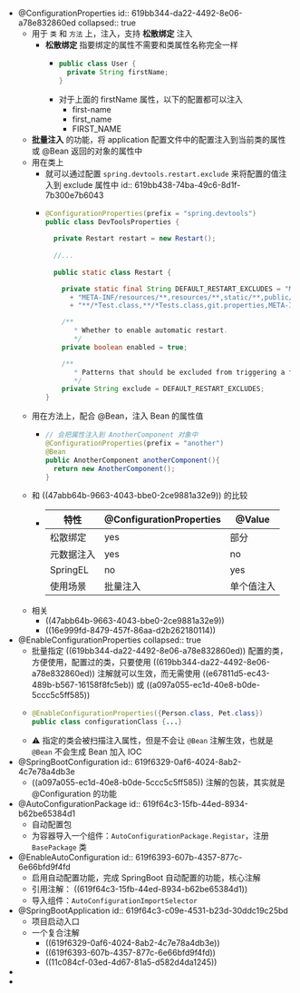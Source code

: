 - @ConfigurationProperties
  id:: 619bb344-da22-4492-8e06-a78e832860ed
  collapsed:: true
	- 用于 `类` 和 `方法` 上，注入，支持 **松散绑定** 注入
		- **松散绑定** 指要绑定的属性不需要和类属性名称完全一样
			- ```java
			  public class User {
			    private String firstName;
			  }
			  ```
			- 对于上面的 firstName 属性，以下的配置都可以注入
				- first-name
				- first_name
				- FIRST_NAME
	- **批量注入** 的功能，将 application 配置文件中的配置注入到当前类的属性 或 @Bean 返回的对象的属性中
	- 用在类上
		- 就可以通过配置 `spring.devtools.restart.exclude` 来将配置的值注入到 exclude 属性中
		  id:: 619bb438-74ba-49c6-8d1f-7b300e7b6043
		- ```java
		  @ConfigurationProperties(prefix = "spring.devtools")
		  public class DevToolsProperties {
		    
		    private Restart restart = new Restart();
		    
		    //...
		    
		    public static class Restart {
		  
		      private static final String DEFAULT_RESTART_EXCLUDES = "META-INF/maven/**,"
		        + "META-INF/resources/**,resources/**,static/**,public/**,templates/**,"
		        + "**/*Test.class,**/*Tests.class,git.properties,META-INF/build-info.properties";
		  
		      /**
		  		 * Whether to enable automatic restart.
		  		 */
		      private boolean enabled = true;
		  
		      /**
		  		 * Patterns that should be excluded from triggering a full restart.
		  		 */
		      private String exclude = DEFAULT_RESTART_EXCLUDES;
		  }
		  ```
	- 用在方法上，配合 @Bean，注入 Bean 的属性值
		- ```java
		  // 会把属性注入到 AnotherComponent 对象中
		  @ConfigurationProperties(prefix = "another")
		  @Bean
		  public AnotherComponent anotherComponent(){
		    return new AnotherComponent();
		  }
		  ```
	- 和 ((47abb64b-9663-4043-bbe0-2ce9881a32e9)) 的比较
		- |特性|@ConfigurationProperties|@Value|
		  |--|--|--|
		  |松散绑定|yes|部分|
		  |元数据注入|yes|no|
		  |SpringEL|no|yes|
		  |使用场景|批量注入|单个值注入|
	- 相关
		- ((47abb64b-9663-4043-bbe0-2ce9881a32e9))
		- ((16e999fd-8479-457f-86aa-d2b262180114))
- @EnableConfigurationProperties
  collapsed:: true
	- 批量指定 ((619bb344-da22-4492-8e06-a78e832860ed)) 配置的类，方便使用，配置过的类，只要使用 ((619bb344-da22-4492-8e06-a78e832860ed)) 注解就可以生效，而无需使用 ((e67811d5-ec43-489b-b567-16158f8fc5eb)) 或 ((a097a055-ec1d-40e8-b0de-5ccc5c5ff585))
	- ```java
	  @EnableConfigurationProperties({Person.class, Pet.class})
	  public class configurationClass {...}
	  ```
	- ⚠️ 指定的类会被扫描注入属性，但是不会让 `@Bean` 注解生效，也就是 `@Bean` 不会生成 Bean 加入 IOC
- @SpringBootConfiguration
  id:: 619f6329-0af6-4024-8ab2-4c7e78a4db3e
	- ((a097a055-ec1d-40e8-b0de-5ccc5c5ff585)) 注解的包装，其实就是 @Configuration 的功能
- @AutoConfigurationPackage
  id:: 619f64c3-15fb-44ed-8934-b62be65384d1
	- 自动配置包
	- 为容器导入一个组件：`AutoConfigurationPackage.Registar`，注册 `BasePackage` 类
- @EnableAutoConfiguration
  id:: 619f6393-607b-4357-877c-6e66bfd9f4fd
	- 启用自动配置功能，完成 SpringBoot 自动配置的功能，核心注解
	- 引用注解： ((619f64c3-15fb-44ed-8934-b62be65384d1))
	- 导入组件：`AutoConfigurationImportSelector`
- @SpringBootApplication
  id:: 619f64c3-c09e-4531-b23d-30ddc19c25bd
	- 项目启动入口
	- 一个复合注解
		- ((619f6329-0af6-4024-8ab2-4c7e78a4db3e))
		- ((619f6393-607b-4357-877c-6e66bfd9f4fd))
		- ((11c084cf-03ed-4d67-81a5-d582d4da1245))
-
-